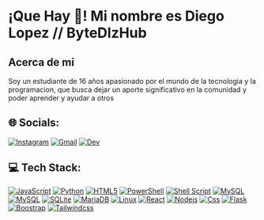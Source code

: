# ¡Que Hay 👋! Mi nombre es Diego Lopez // ByteDlzHub


## Acerca de mi 
Soy un estudiante de 16 años apasionado por el mundo de la tecnologia y la programacion, que busca dejar un aporte significativo en la comunidad y poder aprender y ayudar a otros

## 🌐 Socials:
[![Instagram](https://img.shields.io/badge/Instagram-E4405F?style=for-the-badge&logo=instagram&logoColor=white)](https://instagram.com/https://www.instagram.com/dlzbytehub/) 
[![Gmail](https://img.shields.io/badge/Gmail-D14836?style=for-the-badge&logo=gmail&logoColor=white)]()
[![Dev](https://img.shields.io/badge/dev.to-0A0A0A?style=for-the-badge&logo=devdotto&logoColor=white)]()


## 💻 Tech Stack:
[![JavaScript](https://img.shields.io/badge/javascript-%23323330.svg?style=for-the-badge&logo=javascript&logoColor=%23F7DF1E)]()
[![Python](https://img.shields.io/badge/python-3670A0?style=for-the-badge&logo=python&logoColor=ffdd54)]()
[![HTML5](https://img.shields.io/badge/html5-%23E34F26.svg?style=for-the-badge&logo=html5&logoColor=white)]() 
[![PowerShell](https://img.shields.io/badge/PowerShell-%235391FE.svg?style=for-the-badge&logo=powershell&logoColor=white)]() 
[![Shell Script](https://img.shields.io/badge/shell_script-%23121011.svg?style=for-the-badge&logo=gnu-bash&logoColor=white)]() 
[![MySQL](https://img.shields.io/badge/mysql-%2300000f.svg?style=for-the-badge&logo=mysql&logoColor=white)]() 
[![MySQL](https://img.shields.io/badge/mysql-%2300000f.svg?style=for-the-badge&logo=mysql&logoColor=white)]() 
[![SQLite](https://img.shields.io/badge/sqlite-%2307405e.svg?style=for-the-badge&logo=sqlite&logoColor=white)]() 
[![MariaDB](https://img.shields.io/badge/MariaDB-003545?style=for-the-badge&logo=mariadb&logoColor=white)]()
[![Linux](https://img.shields.io/badge/Linux-FCC624?style=for-the-badge&logo=linux&logoColor=black)]()
[![React](https://img.shields.io/badge/React-20232A?style=for-the-badge&logo=react&logoColor=61DAFB)]()
[![Nodejs](https://img.shields.io/badge/Node.js-43853D?style=for-the-badge&logo=node.js&logoColor=white)]()
[![Css](https://img.shields.io/badge/CSS3-1572B6?style=for-the-badge&logo=css3&logoColor=white)]()
[![Flask](https://img.shields.io/badge/Flask-000000?style=for-the-badge&logo=flask&logoColor=white)]()
[![Boostrap](https://img.shields.io/badge/Bootstrap-563D7C?style=for-the-badge&logo=bootstrap&logoColor=white)]()
[![Tailwindcss](https://img.shields.io/badge/Tailwind_CSS-38B2AC?style=for-the-badge&logo=tailwind-css&logoColor=white)]()




<!-- Proudly created with GPRM ( https://gprm.itsvg.in ) -->

<!--
**ByteDlzHub/ByteDlzHub** is a ✨ _special_ ✨ repository because its `README.md` (this file) appears on your GitHub profile.

Here are some ideas to get you started:

- 🔭 I’m currently working on ...
- 🌱 I’m currently learning ...
- 👯 I’m looking to collaborate on ...
- 🤔 I’m looking for help with ...
- 💬 Ask me about ...
- 📫 How to reach me: ...
- 😄 Pronouns: ...
- ⚡ Fun fact: ...
-->
